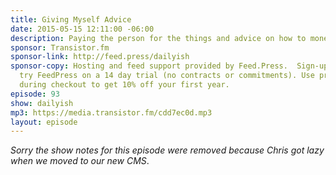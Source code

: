```yaml
---
title: Giving Myself Advice
date: 2015-05-15 12:11:00 -06:00
description: Paying the person for the things and advice on how to monetize your mattress.
sponsor: Transistor.fm
sponsor-link: http://feed.press/dailyish
sponsor-copy: Hosting and feed support provided by Feed.Press.  Sign-up today and
  try FeedPress on a 14 day trial (no contracts or commitments). Use promo code "dailyish"
  during checkout to get 10% off your first year.
episode: 93
show: dailyish
mp3: https://media.transistor.fm/cdd7ec0d.mp3
layout: episode
---
```


<em>Sorry the show notes for this episode were removed because Chris got lazy when we moved to our new CMS</em>.
